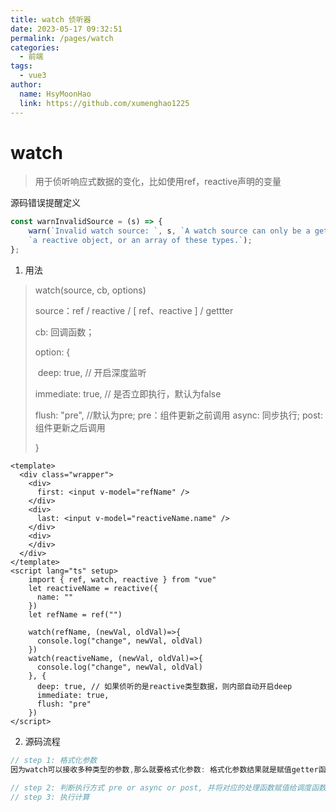 ```yaml
---
title: watch 侦听器
date: 2023-05-17 09:32:51
permalink: /pages/watch
categories:
  - 前端
tags:
  - vue3
author: 
  name: HsyMoonHao
  link: https://github.com/xumenghao1225
---
```


# watch

> 用于侦听响应式数据的变化，比如使用ref，reactive声明的变量

源码错误提醒定义

```javascript
const warnInvalidSource = (s) => {
	warn(`Invalid watch source: `, s, `A watch source can only be a getter/effect function, a ref, ` +
	`a reactive object, or an array of these types.`);
};
```

1. 用法

> watch(source, cb, options)
>
> source：ref / reactive / [ ref、reactive ] / gettter
>
> cb: 回调函数；
>
> option: {
>
> ​	deep: true, // 开启深度监听
>
>    immediate: true, // 是否立即执行，默认为false
>
>    flush: "pre", //默认为pre; pre：组件更新之前调用 async: 同步执行; post: 组件更新之后调用
>
> }

```vue
<template>
  <div class="wrapper">
    <div>
      first: <input v-model="refName" />
    </div>
    <div>
      last: <input v-model="reactiveName.name" />
    </div>
    <div>
    </div>
  </div>
</template>
<script lang="ts" setup>
	import { ref, watch, reactive } from "vue"
    let reactiveName = reactive({
      name: ""
    })
    let refName = ref("")
    
    watch(refName, (newVal, oldVal)=>{
      console.log("change", newVal, oldVal)
    })
    watch(reactiveName, (newVal, oldVal)=>{
      console.log("change", newVal, oldVal)
    }, {
      deep: true, // 如果侦听的是reactive类型数据，则内部自动开启deep
      immediate: true,
      flush: "pre"
    })
</script>
```

2. 源码流程

```javascript
// step 1: 格式化参数
因为watch可以接收多种类型的参数,那么就要格式化参数: 格式化参数结果就是赋值getter函数

// step 2: 判断执行方式 pre or async or post, 并将对应的处理函数赋值给调度函数
// step 3: 执行计算
```

